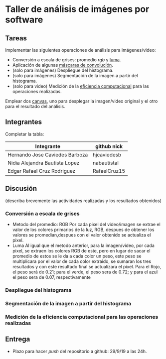 # Taller de análisis de imágenes por software

## Tareas

Implementar las siguientes operaciones de análisis para imágenes/video:

* Conversión a escala de grises: promedio _rgb_ y [luma](https://en.wikipedia.org/wiki/HSL_and_HSV#Disadvantages).
* Aplicación de algunas [máscaras de convolución](https://en.wikipedia.org/wiki/Kernel_(image_processing)).
* (solo para imágenes) Despliegue del histograma.
* (solo para imágenes) Segmentación de la imagen a partir del histograma.
* (solo para video) Medición de la [eficiencia computacional](https://processing.org/reference/frameRate.html) para las operaciones realizadas.

Emplear dos [canvas](https://processing.org/reference/PGraphics.html), uno para desplegar la imagen/video original y el otro para el resultado del análisis.

## Integrantes

Completar la tabla:

| Integrante                      | github nick   |
|---------------------------------|---------------|
| Hernando Jose Caviedes Barboza  | hjcaviedesb   |
| Nidia Alejandra Bautista Lopez  |  nabautistal  |
| Edgar Rafael Cruz Rodriguez     | RafaelCruz15  |

## Discusión

(describa brevemente las actividades realizadas y los resultados obtenidos)
### Conversión a escala de grises
* Metodo del promedio: RGB
Por cada pixel del video/imagen se extrae el valor de los colores primarios de la luz, RGB, despues de obtener los valores se promedian,despues con el valor obtenido se actualiza el pixel.
* Luma
Al igual que el metodo anterior, para la imagen/video, por cada pixel, se extraen los colores RGB de este, pero en lugar de sacar el promedio de estos se le da a cada color un peso, este peso se multiplicara por el valor de cada color extraido, se sumaran los tres resultados y con este resultado final se actualizara el pixel. Para el Rojo, el peso será de 0.21; para el verde, el  peso sera de 0.72; y para el azul el peso sera de 0.07, respectivamente

### Despliegue del histograma
### Segmentación de la imagen a partir del histograma
### Medición de la eficiencia computacional para las operaciones realizadas


## Entrega

* Plazo para hacer _push_ del repositorio a github: 29/9/19 a las 24h.
